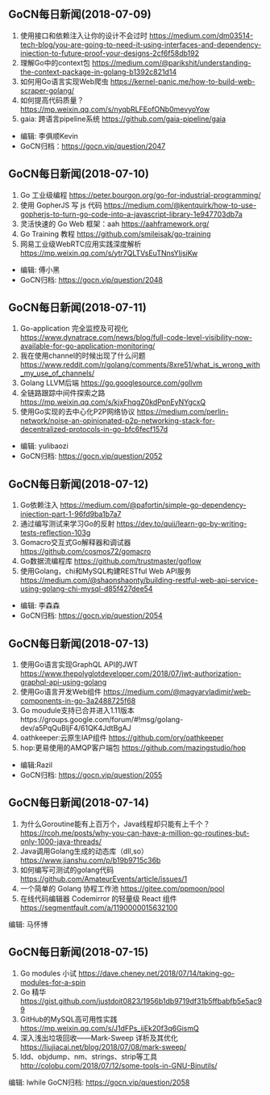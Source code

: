 ## GoCN每日新闻(2018-07-09) 

1. 使用接口和依赖注入让你的设计不会过时 https://medium.com/dm03514-tech-blog/you-are-going-to-need-it-using-interfaces-and-dependency-injection-to-future-proof-your-designs-2cf6f58db192
2. 理解Go中的context包 https://medium.com/@parikshit/understanding-the-context-package-in-golang-b1392c821d14
3. 如何用Go语言实现Web爬虫 https://kernel-panic.me/how-to-build-web-scraper-golang/
4. 如何提高代码质量？ https://mp.weixin.qq.com/s/nyqbRLFEofONb0mevyoYow
5. gaia: 跨语言pipeline系统 https://github.com/gaia-pipeline/gaia

* 编辑: 李俱顺Kevin    
* GoCN归档：https://gocn.vip/question/2047

## GoCN每日新闻(2018-07-10)

1.   Go  工业级编程 https://peter.bourgon.org/go-for-industrial-programming/
2.  使用 GopherJS 写 js 代码 https://medium.com/@kentquirk/how-to-use-gopherjs-to-turn-go-code-into-a-javascript-library-1e947703db7a
3.  灵活快速的 Go Web 框架：aah  https://aahframework.org/
4.  Go Training 教程 https://github.com/smileisak/go-training
5.  网易工业级WebRTC应用实践深度解析  https://mp.weixin.qq.com/s/ytr7QLTVsEuTNnsYljsiKw

* 编辑: 傅小黑
* GoCN归档: https://gocn.vip/question/2048

## GoCN每日新闻(2018-07-11)

1. Go-application 完全监控及可视化 https://www.dynatrace.com/news/blog/full-code-level-visibility-now-available-for-go-application-monitoring/
2. 我在使用channel的时候出现了什么问题 https://www.reddit.com/r/golang/comments/8xre51/what_is_wrong_with_my_use_of_channels/
3. Golang LLVM后端 https://go.googlesource.com/gollvm
4. 全链路跟踪中间件探索之路 https://mp.weixin.qq.com/s/kjxFhqgZ0kdPpnEyNYgcxQ
5. 使用Go实现的去中心化P2P网络协议 https://medium.com/perlin-network/noise-an-opinionated-p2p-networking-stack-for-decentralized-protocols-in-go-bfc6fecf157d

* 编辑: yulibaozi
* GoCN归档: https://gocn.vip/question/2052


## GoCN每日新闻(2018-07-12)

1. Go依赖注入 https://medium.com/@pafortin/simple-go-dependency-injection-part-1-96fd9ba1b7a7
2. 通过编写测试来学习Go的反射 https://dev.to/quii/learn-go-by-writing-tests-reflection-103g
3. Gomacro交互式Go解释器和调试器 https://github.com/cosmos72/gomacro
4. Go数据流编程库 https://github.com/trustmaster/goflow
5. 使用Golang，chi和MySQL构建RESTful Web API服务 https://medium.com/@shaonshaonty/building-restful-web-api-service-using-golang-chi-mysql-d85f427dee54

* 编辑: 李森森
* GoCN归档:  https://gocn.vip/question/2054

## GoCN每日新闻(2018-07-13)

1. 使用Go语言实现GraphQL API的JWT https://www.thepolyglotdeveloper.com/2018/07/jwt-authorization-graphql-api-using-golang
2. 使用Go语言开发Web组件 https://medium.com/@magyarvladimir/web-components-in-go-3a2488725f68
3. Go moudule支持已合并进入1.11版本https://groups.google.com/forum/#!msg/golang-dev/a5PqQuBljF4/61QK4JdtBgAJ
4. oathkeeper:云原生IAP组件 https://github.com/ory/oathkeeper
5. hop:更易使用的AMQP客户端包 https://github.com/mazingstudio/hop

* 编辑:Razil
* GoCN归档: https://gocn.vip/question/2055


## GoCN每日新闻(2018-07-14)

1. 为什么Goroutine能有上百万个，Java线程却只能有上千个？ https://rcoh.me/posts/why-you-can-have-a-million-go-routines-but-only-1000-java-threads/
2. Java调用Golang生成的动态库（dll,so） https://www.jianshu.com/p/b19b9715c36b
3. 如何编写可测试的golang代码 https://github.com/AmateurEvents/article/issues/1
4. 一个简单的 Golang 协程工作池 https://gitee.com/ppmoon/pool
5. 在线代码编辑器 Codemirror 的轻量级 React 组件 https://segmentfault.com/a/1190000015632100

编辑: 马怀博

## GoCN每日新闻(2018-07-15)

1. Go modules 小试 https://dave.cheney.net/2018/07/14/taking-go-modules-for-a-spin
2. Go 精华 https://gist.github.com/justdoit0823/1956b1db9719df31b5ffbabfb5e5ac99
3. GitHub的MySQL高可用性实践 https://mp.weixin.qq.com/s/J1dFPs_ijEk20f3q6GismQ
4. 深入浅出垃圾回收——Mark-Sweep 详析及其优化 https://liujiacai.net/blog/2018/07/08/mark-sweep/
5. ldd、objdump、nm、strings、strip等工具 http://colobu.com/2018/07/12/some-tools-in-GNU-Binutils/

编辑: lwhile
GoCN归档: https://gocn.vip/question/2058
